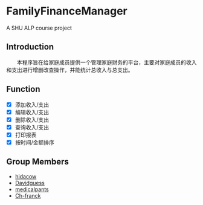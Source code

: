 # FamilyFinanceManager
A SHU ALP course project

## Introduction
　　本程序旨在给家庭成员提供一个管理家庭财务的平台，主要对家庭成员的收入和支出进行增删改查操作，并能统计总收入与总支出。

## Function
 - [x] 添加收入/支出
 - [x] 编辑收入/支出
 - [x] 删除收入/支出
 - [x] 查询收入/支出
 - [x] 打印报表
 - [x] 按时间/金额排序

## Group Members
 - [hidacow](https://github.com/hidacow)
 - [Davidguess](https://github.com/Davidguess)
 - [medicalpants](https://github.com/medicalpants)
 - [Ch-franck](https://github.com/Ch-franck)
